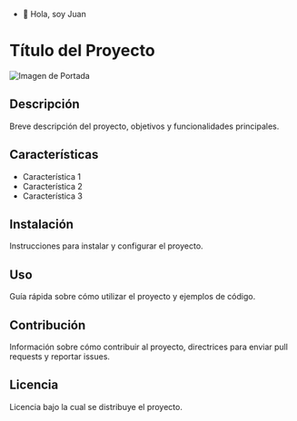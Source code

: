 - 👋 Hola, soy Juan

# Título del Proyecto
![Imagen de Portada](https://wallpapercrafter.com/desktop/111381-Terminator-2-T-800-cyborg-Arnold-Schwarzenegger-chains-fire-drawing.jpg)
## Descripción
Breve descripción del proyecto, objetivos y funcionalidades principales.
## Características
- Característica 1
- Característica 2
- Característica 3
## Instalación
Instrucciones para instalar y configurar el proyecto.
## Uso
Guía rápida sobre cómo utilizar el proyecto y ejemplos de código.
## Contribución
Información sobre cómo contribuir al proyecto, directrices para enviar pull requests y reportar issues.
## Licencia
Licencia bajo la cual se distribuye el proyecto.
